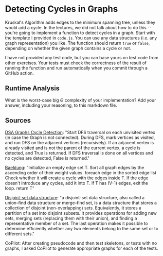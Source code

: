 # Detecting Cycles in Graphs

Kruskal's Algorithm adds edges to the minimum spanning tree, unless they would
add a cycle. In the lectures, we did not talk about how to do this -- you're
going to implement a function to detect cycles in a graph. Start with the
template I provided in `code.js`. You can use any data structures (i.e. any
graph representation) you like. The function should return `true` or `false`,
depending on whether the given graph contains a cycle or not.

I have not provided any test code, but you can base yours on test code from
other exercises. Your tests must check the correctness of the result of running
the function and run automatically when you commit through a GitHub action.

## Runtime Analysis

What is the worst-case big $\Theta$ complexity of your implementation? Add your
answer, including your reasoning, to this markdown file.

## Sources

[DSA Graphs Cycle Detection](https://www.w3schools.com/dsa/dsa_algo_graphs_cycledetection.php):
"Start DFS traversal on each unvisited vertex (in case the Graph is not connected).
During DFS, mark vertices as visited, and run DFS on the adjacent vertices (recursively).
If an adjacent vertex is already visited and is not the parent of the current vertex, a cycle is detected, and True is returned.
If DFS traversal is done on all vertices and no cycles are detected, False is returned."

[Baeldung](https://www.baeldung.com/java-spanning-trees-kruskal):
"Initialize an empty edge set T. 
Sort all graph edges by the ascending order of their weight values. 
foreach edge in the sorted edge list
    Check whether it will create a cycle with the edges inside T.
    If the edge doesn't introduce any cycles, add it into T. 
    If T has (V-1) edges, exit the loop. 
return T"

[Disjoint-set data structure](https://en.wikipedia.org/wiki/Disjoint-set_data_structure):
"a disjoint-set data structure, also called a union–find data structure or merge–find set, is a data structure that stores a collection of disjoint (non-overlapping) sets. Equivalently, it stores a partition of a set into disjoint subsets. It provides operations for adding new sets, merging sets (replacing them with their union), and finding a representative member of a set. The last operation makes it possible to determine efficiently whether any two elements belong to the same set or to different sets."

CoPilot: After creating pseudocode and then test skeletons, or tests with no graphs, I asked CoPilot to generate appropriate graphs for each of the tests.
